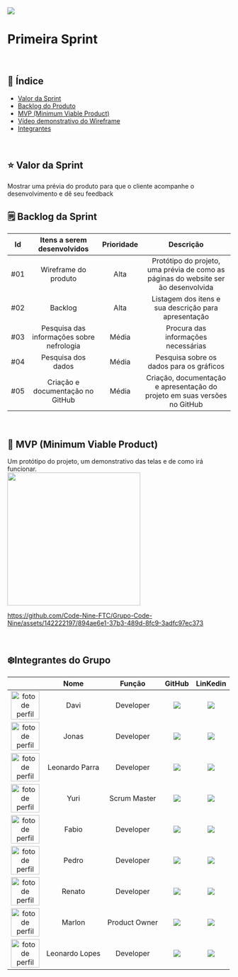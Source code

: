 <img src="./Imagens sp1/CIANP.png">
<br>
<h1>Primeira Sprint</h1>
<br>
<h2> 🔗 Índice</h2>

- [Valor da Sprint](#valor)
- [Backlog do Produto](#backlog)
- [MVP (Minimum Viable Product)](#mvp)
- [Vídeo demonstrativo do Wireframe](#video)
- [Integrantes](#integrantes)


<br>
<h2>⭐️ Valor da Sprint</h2><a name="valor"></a>
Mostrar uma prévia do produto para que o cliente acompanhe o desenvolvimento e dê seu feedback
<br>
<h2> 🗒 Backlog da Sprint</h2> <a name="backlog"></a>

|   Id  | Itens a serem desenvolvidos  | Prioridade |  Descrição  |
| :----: | :--------: | :--------: | :--------------: |
|   #01   |   Wireframe do produto     | Alta |   Protótipo do projeto, uma prévia de como as páginas do website ser ão desenvolvida |
|   #02   |   Backlog     | Alta |   Listagem dos itens e sua descrição para apresentação   |
|   #03   |   Pesquisa das informações sobre nefrologia     | Média |   Procura das informações necessárias   |
|   #04   |   Pesquisa dos dados     | Média |  Pesquisa sobre os dados para os gráficos   |
|   #05   |   Criação e documentação no GitHub     | Média |   Criação, documentação e apresentação do projeto em suas versões no GitHub   |

<br>

<h2> 🚀 MVP (Minimum Viable Product) </h2><a name="mvp"></a>
 Um protótipo do projeto, um demonstrativo das telas e de como irá funcionar.
 <br>
 <img src="https://github.com/Code-Nine-FTC/Grupo-Code-Nine/assets/142222197/af2b1cb0-12e3-421b-819e-232c5de31756" width="300px">


 <a name="video"></a>


https://github.com/Code-Nine-FTC/Grupo-Code-Nine/assets/142222197/894ae6e1-37b3-489d-8fc9-3adfc97ec373

 


<br>
<h2> ❄️Integrantes do Grupo </h2><a name="integrantes"></a>

|          |   Nome   |  Função  |  GitHub  | LinKedin |
| :------: | :------: | :------: | :------: | :------: |
| <img src="https://avatars.githubusercontent.com/u/104574671?v=4" alt="foto de perfil" height="64px" width="64px">         |   Davi   |  Developer        | <a href="https://github.com/DfMaciel"><img src="https://img.shields.io/badge/GitHub-13196a?style=for-the-badge&logo=github&logoColor=white">         | <a href="https://www.linkedin.com/in/dfmaciel"><img src="https://img.shields.io/badge/LinkedIn-0077B5?style=for-the-badge&logo=linkedin&logoColor=white"></a>          |
| <img src="https://avatars.githubusercontent.com/u/142221848?v=4" alt="foto de perfil" height="64px" width="64px">         |   Jonas  |  Developer        | <a href="https://github.com/Jonasoliver"><img src="https://img.shields.io/badge/GitHub-13196a?style=for-the-badge&logo=github&logoColor=white">         | <a href="https://www.linkedin.com/in/jonas-miguel-ol"><img src="https://img.shields.io/badge/LinkedIn-0077B5?style=for-the-badge&logo=linkedin&logoColor=white"></a>          |
| <img src="https://avatars.githubusercontent.com/u/142221546?v=4" alt="foto de perfil" height="64px" width="64px">         | Leonardo Parra       |  Developer        | <a href="https://github.com/LeonardoParraGodoi"><img src="https://img.shields.io/badge/GitHub-13196a?style=for-the-badge&logo=github&logoColor=white">         | <a href="https://www.linkedin.com/in/dfmaciel"><img src="https://img.shields.io/badge/LinkedIn-0077B5?style=for-the-badge&logo=linkedin&logoColor=white"></a>         |
| <img src="https://avatars.githubusercontent.com/u/79583088?v=4"  alt="foto de perfil" height="64px" width="64px">         |   Yuri   |  Scrum Master        | <a href="https://github.com/yuribragga"><img src="https://img.shields.io/badge/GitHub-13196a?style=for-the-badge&logo=github&logoColor=white">         | <a href=""><img src="https://img.shields.io/badge/LinkedIn-0077B5?style=for-the-badge&logo=linkedin&logoColor=white"></a>         |
| <img src="https://avatars.githubusercontent.com/u/142221511?v=4" alt="foto de perfil" height="64px" width="64px">         |   Fabio  |  Developer        | <a href="https://github.com/fabiokleber"><img src="https://img.shields.io/badge/GitHub-13196a?style=for-the-badge&logo=github&logoColor=white">         | <a href=""><img src="https://img.shields.io/badge/LinkedIn-0077B5?style=for-the-badge&logo=linkedin&logoColor=white"></a>        |
| <img src="https://avatars.githubusercontent.com/u/142221456?v=4" alt="foto de perfil" height="64px" width="64px">         |   Pedro  |  Developer        | <a href="https://github.com/OliveiraPedro09"><img src="https://img.shields.io/badge/GitHub-13196a?style=for-the-badge&logo=github&logoColor=white">         | <a href=""><img src="https://img.shields.io/badge/LinkedIn-0077B5?style=for-the-badge&logo=linkedin&logoColor=white"></a>          | 
| <img src="https://avatars.githubusercontent.com/u/142221532?v=4" alt="foto de perfil" height="64px" width="64px">         |   Renato |  Developer        | <a href="https://github.com/Renato-Cruz-Jr"><img src="https://img.shields.io/badge/GitHub-13196a?style=for-the-badge&logo=github&logoColor=white">         | <a href="linkedin"><img src="https://img.shields.io/badge/LinkedIn-0077B5?style=for-the-badge&logo=linkedin&logoColor=white"></a>         |
| <img src="https://avatars.githubusercontent.com/u/142222197?v=4" alt="foto de perfil" height="64px" width="64px">         |   Marlon | Product Owner         | <a href="https://github.com/Marlon-AS"><img src="https://img.shields.io/badge/GitHub-13196a?style=for-the-badge&logo=github&logoColor=white">         | <a href=""><img src="https://img.shields.io/badge/LinkedIn-0077B5?style=for-the-badge&logo=linkedin&logoColor=white"></a>         |
| <img src="https://avatars.githubusercontent.com/u/142225044?v=4" alt="foto de perfil" height="64px" width="64px">         |   Leonardo Lopes    |   Developer       | <a href="https://github.com/leonardo-lopes23"><img src="https://img.shields.io/badge/GitHub-13196a?style=for-the-badge&logo=github&logoColor=white">         | <a href=""><img src="https://img.shields.io/badge/LinkedIn-0077B5?style=for-the-badge&logo=linkedin&logoColor=white"></a>         |
